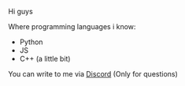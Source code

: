 Hi guys

Where programming languages i know:
- Python
- JS
- С++ (a little bit)

You can write to me via [Discord](https://discord.com/users/750080996002758740 "fork#4561") (Only for questions)
